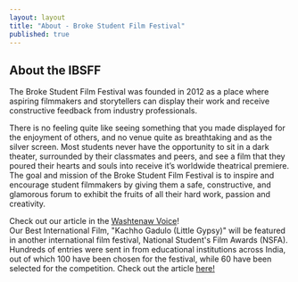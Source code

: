 ```yaml
---
layout: layout
title: "About - Broke Student Film Festival"
published: true
---
```


## About the IBSFF

The Broke Student Film Festival was founded in 2012 as a place where aspiring filmmakers and storytellers can display their work and receive constructive feedback from industry professionals.

There is no feeling quite like seeing something that you made displayed for the enjoyment of others, and no venue quite as breathtaking and as the silver screen. Most students never have the opportunity to sit in a dark theater, surrounded by their classmates and peers, and see a film that they poured their hearts and souls into receive it’s worldwide theatrical premiere. The goal and mission of the Broke Student Film Festival is to inspire and encourage student filmmakers by giving them a safe, constructive, and glamorous forum to exhibit the fruits of all their hard work, passion and creativity.


Check out our article in the [Washtenaw Voice](http://www.washtenawvoice.com/2013/04/wcc-students-star-in-local-film-fest/)!  
Our Best International Film, "Kachho Gadulo (Little Gypsy)" will be featured in another international film festival, National Student's Film Awards (NSFA). Hundreds of entries were sent in from educational institutions across India, out of which 100 have been chosen for the festival, while 60 have been selected for the competition. Check out the article [here!](http://www.indianexpress.com/news/first-cut/1099632/)